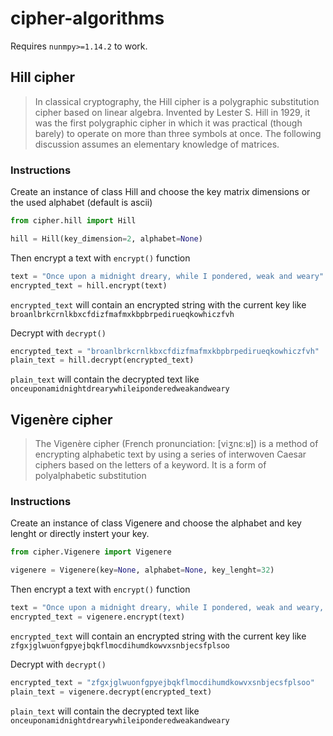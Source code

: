 # cipher-algorithms
Requires `nunmpy>=1.14.2` to work.
## Hill cipher
> In classical cryptography, the Hill cipher is a polygraphic substitution cipher based on linear algebra. Invented by Lester S. Hill in 1929, it was the first polygraphic cipher in which it was practical (though barely) to operate on more than three symbols at once. The following discussion assumes an elementary knowledge of matrices.
### Instructions
Create an instance of class Hill and choose the key matrix dimensions or the used alphabet (default is ascii)
```python
from cipher.hill import Hill

hill = Hill(key_dimension=2, alphabet=None)
```
Then encrypt a text with `encrypt()` function
```python
text = "Once upon a midnight dreary, while I pondered, weak and weary"
encrypted_text = hill.encrypt(text)
```
`encrypted_text` will contain an encrypted string with the current key like `broanlbrkcrnlkbxcfdizfmafmxkbpbrpedirueqkowhiczfvh`

Decrypt with `decrypt()`
```python
encrypted_text = "broanlbrkcrnlkbxcfdizfmafmxkbpbrpedirueqkowhiczfvh"
plain_text = hill.decrypt(encrypted_text)
```
`plain_text` will contain the decrypted text like `onceuponamidnightdrearywhileiponderedweakandweary`

## Vigenère cipher
>The Vigenère cipher (French pronunciation: ​[viʒnɛːʁ]) is a method of encrypting alphabetic text by using a series of interwoven Caesar ciphers based on the letters of a keyword. It is a form of polyalphabetic substitution
### Instructions
Create an instance of class Vigenere and choose the alphabet and key lenght or directly instert your key.
```python
from cipher.Vigenere import Vigenere

vigenere = Vigenere(key=None, alphabet=None, key_lenght=32)
```
Then encrypt a text with `encrypt()` function
```python
text = "Once upon a midnight dreary, while I pondered, weak and weary, Over many a quaint and curious volume of forgotten lore"
encrypted_text = vigenere.encrypt(text)
```
`encrypted_text` will contain an encrypted string with the current key like `zfgxjglwuonfgpyejbqkflmocdihumdkowvxsnbjecsfplsoo`

Decrypt with `decrypt()`
```python
encrypted_text = "zfgxjglwuonfgpyejbqkflmocdihumdkowvxsnbjecsfplsoo"
plain_text = vigenere.decrypt(encrypted_text)
```
`plain_text` will contain the decrypted text like `onceuponamidnightdrearywhileiponderedweakandweary`
